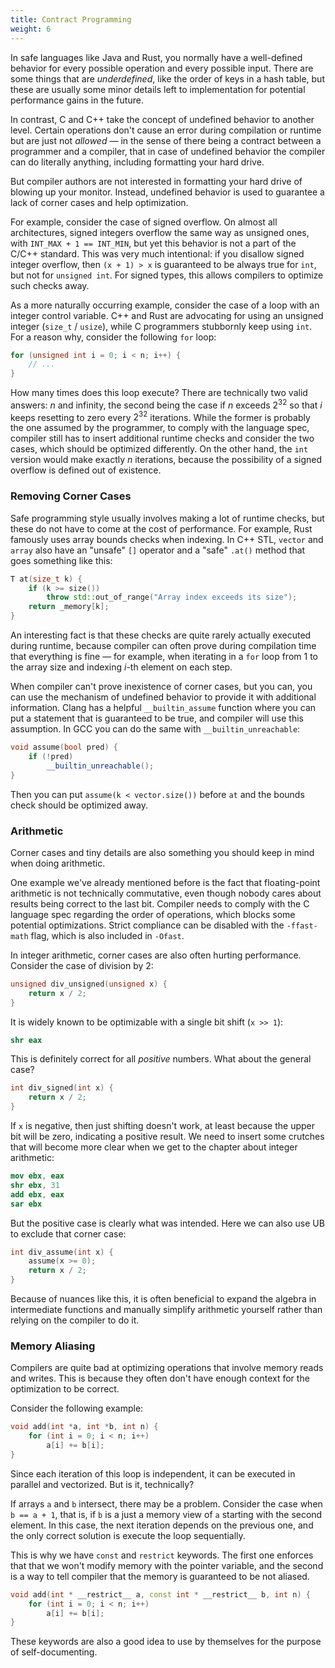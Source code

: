 ```yaml
---
title: Contract Programming
weight: 6
---
```


In safe languages like Java and Rust, you normally have a well-defined behavior for every possible operation and every possible input. There are some things that are *underdefined*, like the order of keys in a hash table, but these are usually some minor details left to implementation for potential performance gains in the future.

In contrast, C and C++ take the concept of undefined behavior to another level. Certain operations don't cause an error during compilation or runtime but are just not *allowed* — in the sense of there being a contract between a programmer and a compiler, that in case of undefined behavior the compiler can do literally anything, including formatting your hard drive.

But compiler authors are not interested in formatting your hard drive of blowing up your monitor. Instead, undefined behavior is used to guarantee a lack of corner cases and help optimization.

For example, consider the case of signed overflow. On almost all architectures, signed integers overflow the same way as unsigned ones, with `INT_MAX + 1 == INT_MIN`, but yet this behavior is not a part of the C/C++ standard. This was very much intentional: if you disallow signed integer overflow, then `(x + 1) > x` is guaranteed to be always true for `int`, but not for `unsigned int`. For signed types, this allows compilers to optimize such checks away.

As a more naturally occurring example, consider the case of a loop with an integer control variable. C++ and Rust are advocating for using an unsigned integer (`size_t` / `usize`), while C programmers stubbornly keep using `int`. For a reason why, consider the following `for` loop:

```cpp
for (unsigned int i = 0; i < n; i++) {
    // ...
}
```

How many times does this loop execute? There are technically two valid answers: $n$ and infinity, the second being the case if $n$ exceeds $2^{32}$ so that $i$ keeps resetting to zero every $2^{32}$ iterations. While the former is probably the one assumed by the programmer, to comply with the language spec, compiler still has to insert additional runtime checks and consider the two cases, which should be optimized differently. On the other hand, the `int` version would make exactly $n$ iterations, because the possibility of a signed overflow is defined out of existence.

### Removing Corner Cases

Safe programming style usually involves making a lot of runtime checks, but these do not have to come at the cost of performance. For example, Rust famously uses array bounds checks when indexing. In C++ STL, `vector` and `array` also have an "unsafe" `[]` operator and a "safe" `.at()` method that goes something like this:

```cpp
T at(size_t k) {
    if (k >= size())
        throw std::out_of_range("Array index exceeds its size");
    return _memory[k];
}
```

An interesting fact is that these checks are quite rarely actually executed during runtime, because compiler can often prove during compilation time that everything is fine — for example, when iterating in a `for` loop from 1 to the array size and indexing $i$-th element on each step.

When compiler can't prove inexistence of corner cases, but you can, you can use the mechanism of undefined behavior to provide it with additional information. Clang has a helpful `__builtin_assume` function where you can put a statement that is guaranteed to be true, and compiler will use this assumption. In GCC you can do the same with `__builtin_unreachable`:

```cpp
void assume(bool pred) {
    if (!pred)
        __builtin_unreachable();
}
```

Then you can put `assume(k < vector.size())` before `at` and the bounds check should be optimized away.

### Arithmetic

Corner cases and tiny details are also something you should keep in mind when doing arithmetic. 

One example we've already mentioned before is the fact that floating-point arithmetic is not technically commutative, even though nobody cares about results being correct to the last bit. Compiler needs to comply with the C language spec regarding the order of operations, which blocks some potential optimizations. Strict compliance can be disabled with the `-ffast-math` flag, which is also included in `-Ofast`.

In integer arithmetic, corner cases are also often hurting performance. Consider the case of division by 2:

```cpp
unsigned div_unsigned(unsigned x) {
    return x / 2;
}
```

It is widely known to be optimizable with a single bit shift (`x >> 1`):

```nasm
shr eax
```

This is definitely correct for all *positive* numbers. What about the general case?

```cpp
int div_signed(int x) {
    return x / 2;
}
```

If `x` is negative, then just shifting doesn't work, at least because the upper bit will be zero, indicating a positive result. We need to insert some crutches that will become more clear when we get to the chapter about integer arithmetic:

```nasm
mov ebx, eax
shr ebx, 31
add ebx, eax
sar ebx
```

But the positive case is clearly what was intended. Here we can also use UB to exclude that corner case:

```cpp
int div_assume(int x) {
    assume(x >= 0);
    return x / 2;
}
```

Because of nuances like this, it is often beneficial to expand the algebra in intermediate functions and manually simplify arithmetic yourself rather than relying on the compiler to do it.

### Memory Aliasing

Compilers are quite bad at optimizing operations that involve memory reads and writes. This is because they often don't have enough context for the optimization to be correct.

Consider the following example:

```c++
void add(int *a, int *b, int n) {
    for (int i = 0; i < n; i++)
        a[i] += b[i];
}
```

Since each iteration of this loop is independent, it can be executed in parallel and vectorized. But is it, technically?

If arrays `a` and `b` intersect, there may be a problem. Consider the case when `b == a + 1`, that is, if `b` is a just a memory view of `a` starting with the second element. In this case, the next iteration depends on the previous one, and the only correct solution is execute the loop sequentially.

This is why we have `const` and `restrict` keywords. The first one enforces that that we won't modify memory with the pointer variable, and the second is a way to tell compiler that the memory is guaranteed to be not aliased.

```cpp
void add(int * __restrict__ a, const int * __restrict__ b, int n) {
    for (int i = 0; i < n; i++)
        a[i] += b[i];
}
```

These keywords are also a good idea to use by themselves for the purpose of self-documenting.
